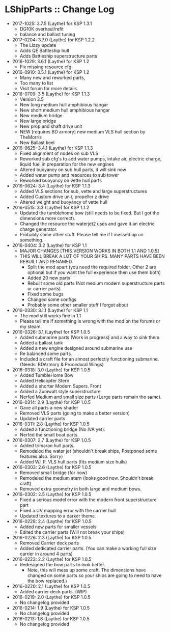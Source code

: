 # LShipParts :: Change Log

* 2017-1025: 3.7.5 (Laythe) for KSP 1.3.1
	+ DG10K overhaul/refit
	+ balance and ballast tuning
* 2017-0204: 3.7.0 (Laythe) for KSP 1.2.2
	+ The Lizzy update
	+ Adds QE Battleship hull
	+ Adds Battleship superstructure parts
* 2016-1029: 3.6.1 (Laythe) for KSP 1.2
	+ Fix missing resource cfg
* 2016-0910: 3.5.1 (Laythe) for KSP 1.2
	+ Many new and reworked parts,
	+ Too many to list
	+ Visit forum for more details.
* 2016-0709: 3.5 (Laythe) for KSP 1.1.3
	+ Version 3.5
	+ New long medium hull amphibious hangar
	+ New short medium hull amphibious hangar
	+ New medium bridge
	+ New large bridge
	+ New prop and shaft drive unit
	+ NEW (requires BD armory)  new medium VLS hull section by TheMorris
	+ New Ballast keel
* 2016-0625: 3.4.1 (Laythe) for KSP 1.1.3
	+ Fixed alignment of nodes on sub VLS
	+ Reworked sub cfg's to add water pumps, intake air, electric charge, liquid fuel in preparation for the new engines
	+ Altered buoyancy on sub hull parts, it will sink now
	+ Added water pump and resources to sub tower
	+ Reworked buoyancy on vette hull parts
* 2016-0624: 3.4 (Laythe) for KSP 1.1.3
	+ Added VLS sections for sub, vette and large superstructures
	+ Added Custom drive unit, propeller z drive
	+ Altered weight and buoyancy of vette hull
* 2016-0515: 3.3 (Laythe) for KSP 1.1.2
	+ Updated the tumblehome bow (still needs to be fixed. But I got the dimensions more correct).
	+ Changed the resource the waterjet2 uses and gave it an electric charge generator.
	+ Probably some other stuff. Please tell me if I messed up on something.
* 2016-0404: 3.2 (Laythe) for KSP 1.1
	+ MAJOR CHANGES [THIS VERSION WORKS IN BOTH 1.1 AND 1.0.5]
	+ THIS WILL BREAK A LOT OF YOUR SHIPS. MANY PARTS HAVE BEEN REBUILT AND RENAMED.
		- Split the mod apart (you need the required folder. Other 2 are optional but if you want the full experience then use them both)
		- Added 20 new parts
		- Rebuilt some old parts (Not medium modern superstructure parts or carrier parts)
		- Fixed some bugs
		- Changed some configs
		- Probably some other smaller stuff I forgot about
* 2016-0330: 3.1.1 (Laythe) for KSP 1.1
	+ The mod still works fine in 1.1
	+ Please tell me if something is wrong with the mod on the forums or my steam.
* 2016-0326: 3.1 (Laythe) for KSP 1.0.5
	+ Added submarine parts (Work in progress) and a way to sink them
	+ Added a ballast tank
	+ Added a new engine designed around submarine use
	+ Re balanced some parts.
	+ Included a craft file for an almost perfectly functioning submarine. (Needs: BDArmory & Procedural Wings)
* 2016-0318: 3.0 (Laythe) for KSP 1.0.5
	+ Added TumbleHome Bow
	+ Added Helicopter Stern
	+ Added a shorter Modern Supers. Front
	+ Added a Zumwalt style superstructure
	+ Nerfed Medium and small size parts (Large parts remain the same).
* 2016-0314: 2.9 (Laythe) for KSP 1.0.5
	+ Gave all parts a new shader
	+ Removed VLS parts (going to make a better version)
	+ Updated carrier parts
* 2016-0311: 2.8 (Laythe) for KSP 1.0.5
	+ Added a functioning bridge (No IVA yet).
	+ Nerfed the small boat parts.
* 2016-0307: 2.7 (Laythe) for KSP 1.0.5
	+ Added trimaran hull parts.
	+ Remodeled the water jet (shouldn't break ships, Postponed some features also. Sorry)
	+ Added W.I.P. VLS hull parts (fits medium size hulls)
* 2016-0303: 2.6 (Laythe) for KSP 1.0.5
	+ Removed small bridge (for now)
	+ Remodeled the medium stern (looks good now. Shouldn't break craft)
	+ Removed extra geometry in both large and medium bows.
* 2016-0302: 2.5 (Laythe) for KSP 1.0.5
	+ Fixed a serious model error with the modern front superstructure part
	+ Fixed a UV mapping error with the carrier hull
	+ Updated textures to a darker theme.
* 2016-0228: 2.4 (Laythe) for KSP 1.0.5
	+ Added new parts for smaller vessels
	+ Edited the carrier parts (Will not break your ships)
* 2016-0226: 2.3 (Laythe) for KSP 1.0.5
	+ Removed Carrier deck parts
	+ Added dedicated carrier parts. (You can make a working full size carrier in around 4 parts)
* 2016-0223: 2.2 (Laythe) for KSP 1.0.5
	+ Redesigned the bow parts to look better.
		- Note, this will mess up some craft. The dimensions have changed on some parts so your ships are going to need to have the bow replaced.)
* 2016-0220: 2.1 (Laythe) for KSP 1.0.5
	+ Added carrier deck parts. (WIP)
* 2016-0219: 2.0 (Laythe) for KSP 1.0.5
	+ No changelog provided
* 2016-0214: 1.9 (Laythe) for KSP 1.0.5
	+ No changelog provided
* 2016-0213: 1.8 (Laythe) for KSP 1.0.5
	+ No changelog provided
